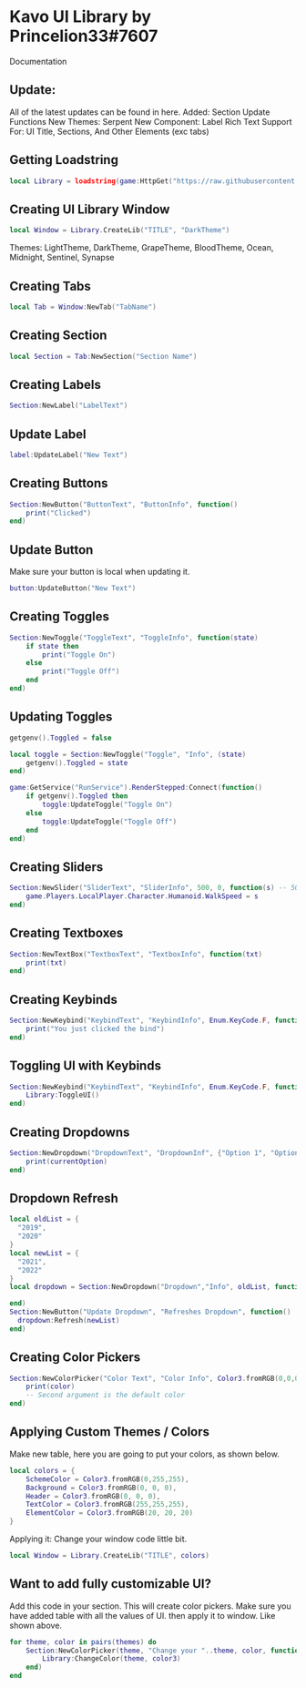 # Kavo UI Library by Princelion33#7607
Documentation

## Update:
All of the latest updates can be found in here.
Added:
Section Update Functions
New Themes:
   Serpent
New Component:
   Label
Rich Text Support For:
UI Title,
Sections,
And Other Elements (exc tabs)

## Getting Loadstring
```lua
local Library = loadstring(game:HttpGet("https://raw.githubusercontent.com/xHeptc/Kavo-UI-Library/main/source.lua"))()
```

## Creating UI Library Window
```lua
local Window = Library.CreateLib("TITLE", "DarkTheme")
```
Themes:
    LightTheme,
    DarkTheme,
    GrapeTheme,
    BloodTheme,
    Ocean,
    Midnight,
    Sentinel,
    Synapse
    
## Creating Tabs
```lua
local Tab = Window:NewTab("TabName")
```

## Creating Section
```lua
local Section = Tab:NewSection("Section Name")
```

## Creating Labels
```lua
Section:NewLabel("LabelText")
```

## Update Label
```lua
label:UpdateLabel("New Text")
```

## Creating Buttons
```lua
Section:NewButton("ButtonText", "ButtonInfo", function()
    print("Clicked")
end)
```

## Update Button
Make sure your button is local when updating it.
```lua
button:UpdateButton("New Text")
```

## Creating Toggles
```lua
Section:NewToggle("ToggleText", "ToggleInfo", function(state)
    if state then
        print("Toggle On")
    else
        print("Toggle Off")
    end
end)
```

## Updating Toggles
```lua
getgenv().Toggled = false

local toggle = Section:NewToggle("Toggle", "Info", (state)
    getgenv().Toggled = state
end)

game:GetService("RunService").RenderStepped:Connect(function()
	if getgenv().Toggled then
		toggle:UpdateToggle("Toggle On")
	else
		toggle:UpdateToggle("Toggle Off")
	end
end)
```

## Creating Sliders
```lua
Section:NewSlider("SliderText", "SliderInfo", 500, 0, function(s) -- 500 (MaxValue) | 0 (MinValue)
    game.Players.LocalPlayer.Character.Humanoid.WalkSpeed = s
end)
```

## Creating Textboxes
```lua
Section:NewTextBox("TextboxText", "TextboxInfo", function(txt)
	print(txt)
end)
```

## Creating Keybinds
```lua
Section:NewKeybind("KeybindText", "KeybindInfo", Enum.KeyCode.F, function()
	print("You just clicked the bind")
end)
```

## Toggling UI with Keybinds
```lua
Section:NewKeybind("KeybindText", "KeybindInfo", Enum.KeyCode.F, function()
	Library:ToggleUI()
end)
```

## Creating Dropdowns
```lua
Section:NewDropdown("DropdownText", "DropdownInf", {"Option 1", "Option 2", "Option 3"}, function(currentOption)
    print(currentOption)
end)
```

## Dropdown Refresh
```lua
local oldList = {
  "2019",
  "2020"
}
local newList = {
  "2021",
  "2022"
}
local dropdown = Section:NewDropdown("Dropdown","Info", oldList, function()

end)
Section:NewButton("Update Dropdown", "Refreshes Dropdown", function()
  dropdown:Refresh(newList)
end)
```

## Creating Color Pickers
```lua
Section:NewColorPicker("Color Text", "Color Info", Color3.fromRGB(0,0,0), function(color)
    print(color)
    -- Second argument is the default color
end)
```

## Applying Custom Themes / Colors
Make new table, here you are going to put your colors, as shown below.
```lua
local colors = {
    SchemeColor = Color3.fromRGB(0,255,255),
    Background = Color3.fromRGB(0, 0, 0),
    Header = Color3.fromRGB(0, 0, 0),
    TextColor = Color3.fromRGB(255,255,255),
    ElementColor = Color3.fromRGB(20, 20, 20)
}
```
Applying it: Change your window code little bit.
```lua
local Window = Library.CreateLib("TITLE", colors)
```

## Want to add fully customizable UI?
Add this code in your section. This will create color pickers.
Make sure you have added table with all the values of UI. then apply it to window. Like shown above.
```lua
for theme, color in pairs(themes) do
    Section:NewColorPicker(theme, "Change your "..theme, color, function(color3)
        Library:ChangeColor(theme, color3)
    end)
end
```
